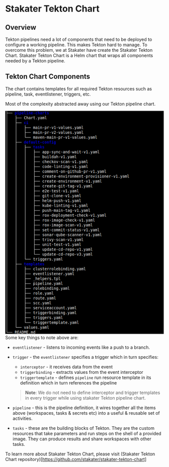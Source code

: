 # Stakater Tekton Chart

## Overview
Tekton pipelines need a lot of components that need to be deployed to configure a working pipeline. This makes Tekton hard to manage. 
To overcome this problem, we at Stakater have create the Stakater Tekton Chart. 
Stakater Tekton Chart is a Helm chart that wraps all components needed by a Tekton pipeline.

## Tekton Chart Components
The chart contains templates for all required Tekton resources such as pipeline, task, eventlistener, triggers, etc.

Most of the complexity abstracted away using our Tekton pipeline chart.

![chart-structure.png](./images/pipeline-charts-structure.png)
Some key things to note above are:

* `eventlistener` -  listens to incoming events like a push to a branch.
* `trigger` - the `eventlistener` specifies a trigger which in turn specifies:
    * `interceptor` - it receives data from the event
    * `triggerbinding` - extracts values from the event interceptor
    * `triggertemplate` - defines `pipeline` run resource template in its definition which in turn references the pipeline

  > **Note**: We do not need to define interceptor and trigger templates in every trigger while using stakater Tekton pipeline chart.

* `pipeline` -  this is the pipeline definition, it wires together all the items above (workspaces, tasks & secrets etc) into a useful & reusable set of activities.
* `tasks` - these are the building blocks of Tekton. They are the custom resources that take parameters and run steps on the shell of a provided image. They can produce results and share workspaces with other tasks.

To learn more about Stakater Tekton Chart, please visit (Stakater Tekton Chart repository)[https://github.com/stakater/stakater-tekton-chart]